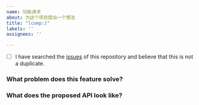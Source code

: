 ```yaml
---
name: 功能请求
about: 为这个项目提出一个想法
title: "[comp:]"
labels: ''
assignees: ''

---
```


<!-- generated by idux-issue-helper:zh. DO NOT REMOVE -->
- [ ] I have searched the [issues](https://github.com/IduxFE/idux/issues) of this repository and believe that this is not a duplicate.

### What problem does this feature solve?
<!-- 这个功能解决了什么问题？ -->
<!-- 请尽可能详尽地说明这个需求的用例和场景。最重要的是：解释清楚是怎样的用户体验需求催生了这个功能上的需求。 -->

### What does the proposed API look like?
<!-- 你期望的 API 是怎样的？-->
<!-- 描述一下你期望这个新功能的 API 是如何使用的，并提供一些代码示例。请用 Markdown 格式化你的代码片段。 -->
